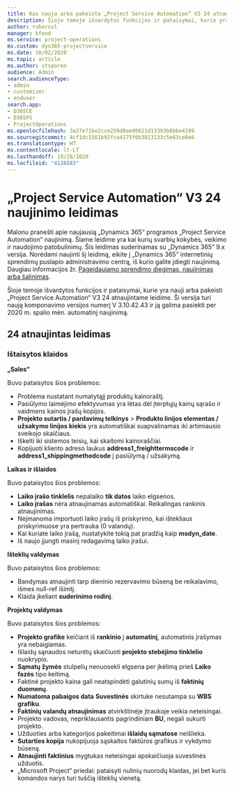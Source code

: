 ```yaml
---
title: Kas nauja arba pakeista „Project Service Automation“ V3 24 atnaujintame leidime
description: Šioje temoje išvardytos funkcijos ir pataisymai, kurie yra pasiekiami „Project Service Automation“ V3 24 atnaujintame leidime.
author: ruhercul
manager: kfend
ms.service: project-operations
ms.custom: dyn365-projectservice
ms.date: 10/02/2020
ms.topic: article
ms.author: stsporen
audience: Admin
search.audienceType:
- admin
- customizer
- enduser
search.app:
- D365CE
- D365PS
- ProjectOperations
ms.openlocfilehash: 3a37e71be2cce259d8aed0621d13393b6bbe4199
ms.sourcegitcommit: 4cf1dc1561b92fca4175f0b3813133c5e63ce8e6
ms.translationtype: HT
ms.contentlocale: lt-LT
ms.lasthandoff: 10/28/2020
ms.locfileid: "4126583"
---
```

# <a name="project-service-automation-update-release-24-v3"></a>„Project Service Automation“ V3 24 naujinimo leidimas

Malonu pranešti apie naujausią „Dynamics 365“ programos „Project Service Automation“ naujinimą. Šiame leidime yra kai kurių svarbių kokybės, veikimo ir naudojimo patobulinimų. Šis leidimas suderinamas su „Dynamics 365“ 9.x versija. Norėdami naujinti šį leidimą, eikite į „Dynamics 365“ internetinių sprendimų puslapio administravimo centrą, iš kurio galite įdiegti naujinimą. Daugiau informacijos žr. [Pageidaujamo sprendimo diegimas, naujinimas arba šalinimas](https://docs.microsoft.com/power-platform/admin/install-remove-preferred-solution).

Šioje temoje išvardytos funkcijos ir pataisymai, kurie yra nauji arba pakeisti „Project Service Automation“ V3 24 atnaujintame leidime. Ši versija turi naują komponavimo versijos numerį V 3.10.42.43 ir ją galima pasiekti per 2020 m. spalio mėn. automatinį naujinimą.

## <a name="update-release-24"></a>24 atnaujintas leidimas

### <a name="bug-fixes"></a>Ištaisytos klaidos

**„Sales“**

Buvo pataisytos šios problemos:

- Problema nustatant numatytąjį produktų kainoraštį.
- Pasiūlymo laimėjimo efektyvumas yra lėtas dėl įterptųjų kainų sąrašo ir vaidmens kainos įrašų kopijos.
- **Projekto sutartis / pardavimų telkinys** > **Produkto linijos elementas / užsakymo linijos kiekis** yra automatiškai suapvalinamas iki artimiausio sveikojo skaičiaus.
- Iškelti iki sistemos teisių, kai skaitomi kainoraščiai.
- Kopijuoti kliento adreso laukus **address1_freighttermscode** ir **address1_shippingmethodcode** į pasiūlymą / užsakymą. 


**Laikas ir išlaidos**

Buvo pataisytos šios problemos:

- **Laiko įrašo tinklelis** nepalaiko **tik datos** laiko elgsenos.
- **Laiko įrašas** nėra atnaujinamas automatiškai. Reikalingas rankinis atnaujinimas.
- Neįmanoma importuoti laiko įrašų iš priskyrimo, kai ištekliaus priskyrimuose yra pertrauka (0 valandų).
- Kai kuriate laiko įrašą, nustatykite tokią pat pradžią kaip **msdyn_date**.
- Iš naujo įjungti masinį redagavimą laiko įrašui.

**Išteklių valdymas**

Buvo pataisytos šios problemos:

- Bandymas atnaujinti tarp dieninio rezervavimo būseną be reikalavimo, išmes null-ref išimtį.
- Klaida įkeliant **suderinimo rodinį**.


**Projektų valdymas**

Buvo pataisytos šios problemos:

- **Projekto grafike** keičiant iš **rankinio** į **automatinį**, automatinis įrašymas yra nebaigiamas.
- Išlaidų sąnaudos neturėtų skaičiuoti **projekto stebėjimo tinklelio** nuokrypio.
- **Sąmatų žymės** stulpelių nenuosekli elgsena per įkėlimą prieš **Laiko fazės** tipo keitimą.
- Faktinė projekto kaina gali neatspindėti galutinių sumų iš **faktinių duomenų**.
- **Numatoma pabaigos data** **Suvestinės** skirtuke nesutampa su **WBS grafiku**.
- **Faktinių valandų atnaujinimas** atvirkštinėje įtraukoje veikia neteisingai.
- Projekto vadovas, nepriklausantis pagrindiniam **BU**, negali sukurti projekto.
- Užduoties arba kategorijos pakeitimai **išlaidų sąmatose** neišlieka.
- **Sutarties kopija** nukopijuoja sąskaitos faktūros grafikus ir vykdymo būseną.
- **Atnaujinti faktinius** mygtukas neteisingai apskaičiuoja suvestinės užduotis.
- „Microsoft Project“ priedai: pataisyti nulinių nuorodų klaidas, jei bet kuris komandos narys turi tuščią išteklių vienetą.

